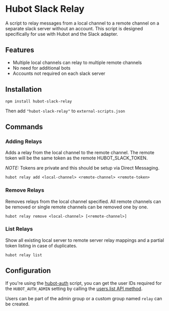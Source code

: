 
# Hubot Slack Relay

A script to relay messages from a local channel to a remote channel on a separate slack server without an account. This script is designed
specifically for use with Hubot and the Slack adapter.

## Features

* Multiple local channels can relay to multiple remote channels
* No need for additional bots
* Accounts not required on each slack server

## Installation

`npm install hubot-slack-relay`

Then add `"hubot-slack-relay"` to `external-scripts.json`

## Commands

### Adding Relays

Adds a relay from the local channel to the remote channel. The remote token will be the same token as the remote HUBOT\_SLACK_TOKEN.

*NOTE:* Tokens are private and this should be setup via Direct Messaging.

`hubot relay add <local-channel> <remote-channel> <remote-token>`

### Remove Relays

Removes relays from the local channel specified. All remote channels can be removed or single remote channels can be removed one by one.

`hubot relay remove <local-channel> [<remote-channel>]`

### List Relays

Show all existing local server to remote server relay mappings and a partial token listing in case of duplicates.

`hubot relay list`

## Configuration

If you're using the [hubot-auth](https://github.com/hubot-scripts/hubot-auth/) script, you can get the user IDs required for the `HUBOT_AUTH_ADMIN` setting by calling the [users.list API method](https://api.slack.com/methods/users.list/test).

Users can be part of the admin group or a custom group named `relay` can be created.
